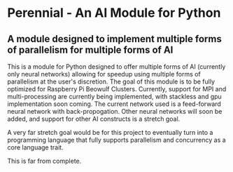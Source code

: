 Perennial - An AI Module for Python
===================================
A module designed to implement multiple forms of parallelism for multiple forms of AI
-------------------------------------------------------------------------------------
This is a module for Python designed to offer multiple forms of AI (currently only neural networks) allowing for speedup using multiple forms of parallelism at the user's discretion. The goal of this module is to be fully optimized for Raspberry Pi Beowulf Clusters. Currently, support for MPI and multi-processing are currently being implemented, with stackless and gpu implementation soon coming. The current network used is a feed-forward neural network with back-propogation. Other neural networks will soon be added, and support for other AI constructs is a stretch goal. 

A very far stretch goal would be for this project to eventually turn into a programming language that fully supports parallelism and concurrency as a core language trait.

This is far from complete.
